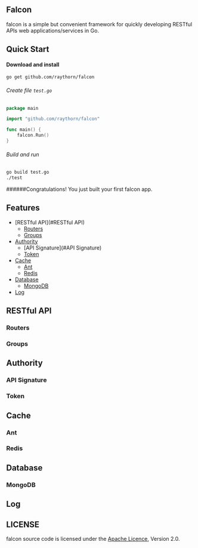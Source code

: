 ## Falcon

falcon is a simple but convenient framework for quickly developing RESTful APIs web applications/services in Go.

## Quick Start
#### Download and install

	go get github.com/raythorn/falcon

###### Create file `test.go`
```go
package main

import "github.com/raythorn/falcon"

func main() {
	falcon.Run()
}

```
###### Build and run
```bash
go build test.go
./test
```
######Congratulations! 
You just built your first falcon app.

## Features
* [RESTful API](#RESTful API)
	* [Routers](#Routers)
	* [Groups](#Groups)
* [Authority](#Authority)
	* [API Signature](#API Signature)
	* [Token](#Token)
* [Cache](#Cache)
	* [Ant](#Ant)
	* [Redis](#Redis)
* [Database](#Database)
	* [MongoDB](#MongoDB)
* [Log](#Log)

## RESTful API
### Routers
### Groups

## Authority
### API Signature
### Token

## Cache
### Ant
### Redis

## Database
### MongoDB

## Log

## LICENSE

falcon source code is licensed under the [Apache Licence](http://www.apache.org/licenses/LICENSE-2.0.html), Version 2.0.
